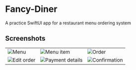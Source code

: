 # Fancy-Diner
A practice SwiftUI app for a restaurant menu ordering system


## Screenshots

|   |   |   |
|---|---|---|
| ![Menu](https://github.com/user-attachments/assets/8c617403-3399-4d1d-9857-29d2d705e0ad) | ![Menu item](https://github.com/user-attachments/assets/e54b7dd8-803a-4c2b-b228-331193e1ac9c) | ![Order](https://github.com/user-attachments/assets/1844ac48-dea6-4c6b-a8af-730794aeccf3) |
| ![Edit order](https://github.com/user-attachments/assets/f348410c-712c-4091-8291-1196a42934bf) | ![Payment details](https://github.com/user-attachments/assets/038276b2-941b-4e95-b3c8-44977e898e10) | ![Confirmation](https://github.com/user-attachments/assets/32b8c5dc-8b66-4884-b633-465db55de4b2) |